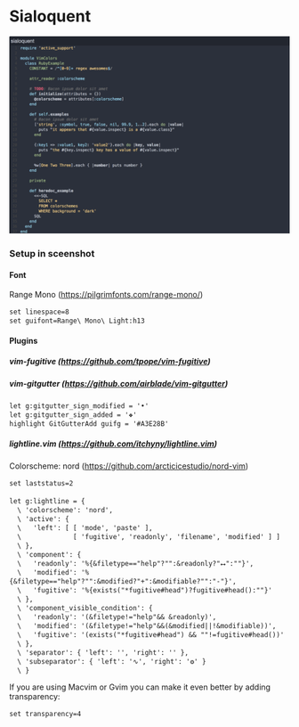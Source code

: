 # Sialoquent

    
![alt text](img/screen.png "Screen")

### Setup in sceenshot

#### Font

Range Mono (https://pilgrimfonts.com/range-mono/)

    set linespace=8
    set guifont=Range\ Mono\ Light:h13
    

#### Plugins

##### vim-fugitive (https://github.com/tpope/vim-fugitive)


##### vim-gitgutter (https://github.com/airblade/vim-gitgutter)


	let g:gitgutter_sign_modified = '•'
	let g:gitgutter_sign_added = '❖'
	highlight GitGutterAdd guifg = '#A3E28B'


##### lightline.vim (https://github.com/itchyny/lightline.vim)

Colorscheme: nord (https://github.com/arcticicestudio/nord-vim)
	
	set laststatus=2
	
	let g:lightline = {
      \ 'colorscheme': 'nord',
      \ 'active': {
      \   'left': [ [ 'mode', 'paste' ],
      \             [ 'fugitive', 'readonly', 'filename', 'modified' ] ]
      \ },
      \ 'component': {
      \   'readonly': '%{&filetype=="help"?"":&readonly?"⭤":""}',
      \   'modified': '%{&filetype=="help"?"":&modified?"+":&modifiable?"":"-"}',
      \   'fugitive': '%{exists("*fugitive#head")?fugitive#head():""}'
      \ },
      \ 'component_visible_condition': {
      \   'readonly': '(&filetype!="help"&& &readonly)',
      \   'modified': '(&filetype!="help"&&(&modified||!&modifiable))',
      \   'fugitive': '(exists("*fugitive#head") && ""!=fugitive#head())'
      \ },
      \ 'separator': { 'left': '', 'right': '' },
      \ 'subseparator': { 'left': '∿', 'right': '❂' }
      \ }


If you are using Macvim or Gvim you can make it even better by adding transparency: 
    
    set transparency=4    